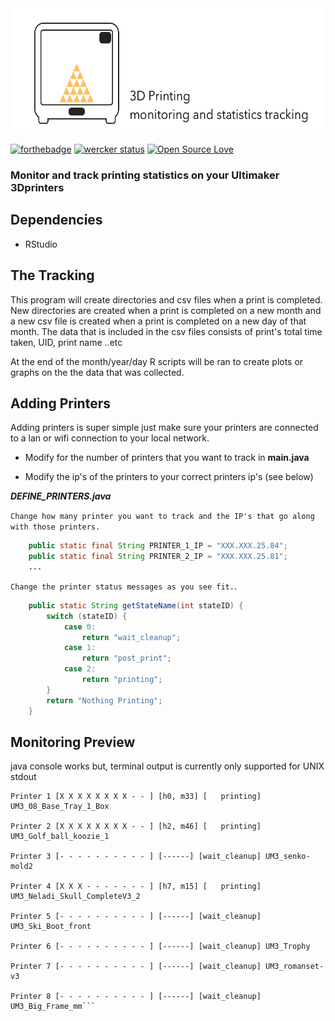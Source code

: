 <img height = "200" src = "https://github.com/JoeManto/UltimakerPrinterMonitor/blob/master/res/3dpringingimage.png"/>

[![forthebadge](https://forthebadge.com/images/badges/made-with-crayons.svg)](http://forthebadge.com)
[![wercker status](https://app.wercker.com/status/9e0bc54c43f48d220aec684fffb2b110/s/master "wercker status")](https://app.wercker.com/project/bykey/9e0bc54c43f48d220aec684fffb2b110)
[![Open Source Love](https://badges.frapsoft.com/os/mit/mit.svg?v=102)](https://github.com/ellerbrock/open-source-badge/)

### Monitor and track printing statistics on your Ultimaker 3Dprinters

## Dependencies
- RStudio

## The Tracking
This program will create directories and csv files when a print is completed.
New directories are created when a print is completed on a new month
and a new csv file is created when a print is completed on a new day of that month.
The data that is included in the csv files consists of print's total time taken, UID, print name ..etc

At the end of the month/year/day R scripts will be ran to create plots or graphs on the the data that was collected.

## Adding Printers
Adding printers is super simple just make sure your printers are connected to a lan or wifi connection to your local network.

- Modify for the number of printers that you want to track in **main.java**

- Modify the ip's of the printers to your correct printers ip's (see below)


***DEFINE_PRINTERS.java*** 

`Change how many printer you want to track and the IP's that go along with those printers.`

```java
    public static final String PRINTER_1_IP = "XXX.XXX.25.84";
    public static final String PRINTER_2_IP = "XXX.XXX.25.81";
    ...
```
`Change the printer status messages as you see fit.`.
```java
    public static String getStateName(int stateID) {
        switch (stateID) {
            case 0:
                return "wait_cleanup";
            case 1:
                return "post_print";
            case 2:
                return "printing";
        }
        return "Nothing Printing";
    }
```

## Monitoring Preview
java console works but,
terminal output is currently only supported for UNIX stdout 

```
Printer 1 [X X X X X X X X - - ] [h0, m33] [   printing] UM3_08_Base_Tray_1_Box

Printer 2 [X X X X X X X X - - ] [h2, m46] [   printing] UM3_Golf_ball_koozie_1

Printer 3 [- - - - - - - - - - ] [------] [wait_cleanup] UM3_senko-mold2

Printer 4 [X X X - - - - - - - ] [h7, m15] [   printing] UM3_Neladi_Skull_CompleteV3_2

Printer 5 [- - - - - - - - - - ] [------] [wait_cleanup] UM3_Ski_Boot_front

Printer 6 [- - - - - - - - - - ] [------] [wait_cleanup] UM3_Trophy

Printer 7 [- - - - - - - - - - ] [------] [wait_cleanup] UM3_romanset-v3

Printer 8 [- - - - - - - - - - ] [------] [wait_cleanup] UM3_Big_Frame_mm```
